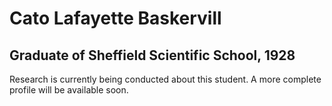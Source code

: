 # Cato Lafayette Baskervill
## Graduate of Sheffield Scientific School, 1928

Research is currently being conducted about this student. A more complete profile will be available soon.
